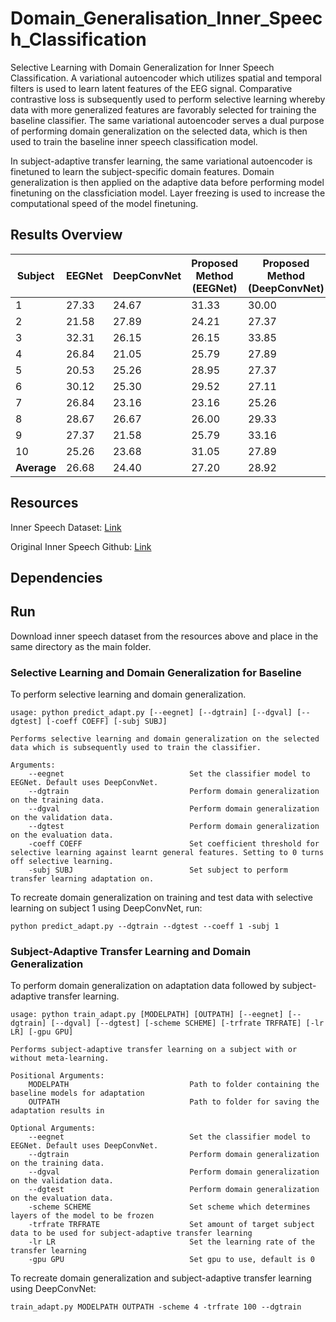 # Domain_Generalisation_Inner_Speech_Classification

Selective Learning with Domain Generalization for Inner Speech Classification. A variational autoencoder which utilizes spatial and temporal filters is used to learn latent features of the EEG signal. Comparative contrastive loss is subsequently used to perform selective learning whereby data with more generalized features are favorably selected for training the baseline classifier. The same variational autoencoder serves a dual purpose of performing domain generalization on the selected data, which is then used to train the baseline inner speech classification model.

In subject-adaptive transfer learning, the same variational autoencoder is finetuned to learn the subject-specific domain features. Domain generalization is then applied on the adaptive data before performing model finetuning on the classficiation model. Layer freezing is used to increase the computational speed of the model finetuning.

## Results Overview

| Subject     | EEGNet | DeepConvNet | Proposed Method (EEGNet) | **Proposed Method (DeepConvNet)** |
|-------------|--------|-------------|--------------------------|-------------------------------|
| 1           | 27.33  | 24.67       | 31.33                    | 30.00                         |
| 2           | 21.58  | 27.89       | 24.21                    | 27.37                         |
| 3           | 32.31  | 26.15       | 26.15                    | 33.85                         |
| 4           | 26.84  | 21.05       | 25.79                    | 27.89                         |
| 5           | 20.53  | 25.26       | 28.95                    | 27.37                         |
| 6           | 30.12  | 25.30       | 29.52                    | 27.11                         |
| 7           | 26.84  | 23.16       | 23.16                    | 25.26                         |
| 8           | 28.67  | 26.67       | 26.00                    | 29.33                         |
| 9           | 27.37  | 21.58       | 25.79                    | 33.16                         |
| 10          | 25.26  | 23.68       | 31.05                    | 27.89                         |
| **Average** | 26.68  | 24.40       | 27.20                    | 28.92                         |

## Resources

Inner Speech Dataset: [Link](https://openneuro.org/datasets/ds003626/versions/2.1.2)

Original Inner Speech Github: [Link](https://github.com/N-Nieto/Inner_Speech_Dataset)

## Dependencies

## Run

Download inner speech dataset from the resources above and place in the same directory as the main folder.

### Selective Learning and Domain Generalization for Baseline

To perform selective learning and domain generalization.
```
usage: python predict_adapt.py [--eegnet] [--dgtrain] [--dgval] [--dgtest] [-coeff COEFF] [-subj SUBJ]

Performs selective learning and domain generalization on the selected data which is subsequently used to train the classifier.

Arguments:
    --eegnet                            Set the classifier model to EEGNet. Default uses DeepConvNet.
    --dgtrain                           Perform domain generalization on the training data.
    --dgval                             Perform domain generalization on the validation data.
    --dgtest                            Perform domain generalization on the evaluation data.
    -coeff COEFF                        Set coefficient threshold for selective learning against learnt general features. Setting to 0 turns off selective learning.
    -subj SUBJ                          Set subject to perform transfer learning adaptation on.
```

To recreate domain generalization on training and test data with selective learning on subject 1 using DeepConvNet, run:
```
python predict_adapt.py --dgtrain --dgtest --coeff 1 -subj 1
```

### Subject-Adaptive Transfer Learning and Domain Generalization
To perform domain generalization on adaptation data followed by subject-adaptive transfer learning.
```
usage: python train_adapt.py [MODELPATH] [OUTPATH] [--eegnet] [--dgtrain] [--dgval] [--dgtest] [-scheme SCHEME] [-trfrate TRFRATE] [-lr LR] [-gpu GPU]

Performs subject-adaptive transfer learning on a subject with or without meta-learning.

Positional Arguments:
    MODELPATH                           Path to folder containing the baseline models for adaptation
    OUTPATH                             Path to folder for saving the adaptation results in

Optional Arguments:
    --eegnet                            Set the classifier model to EEGNet. Default uses DeepConvNet.
    --dgtrain                           Perform domain generalization on the training data.
    --dgval                             Perform domain generalization on the validation data.
    --dgtest                            Perform domain generalization on the evaluation data.
    -scheme SCHEME                      Set scheme which determines layers of the model to be frozen
    -trfrate TRFRATE                    Set amount of target subject data to be used for subject-adaptive transfer learning
    -lr LR                              Set the learning rate of the transfer learning
    -gpu GPU                            Set gpu to use, default is 0
```

To recreate domain generalization and subject-adaptive transfer learning using DeepConvNet:
```
train_adapt.py MODELPATH OUTPATH -scheme 4 -trfrate 100 --dgtrain
```
